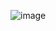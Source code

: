 ![image](https://user-images.githubusercontent.com/43411599/71988221-d4702000-3272-11ea-81a7-6f7517ccdfef.png)
